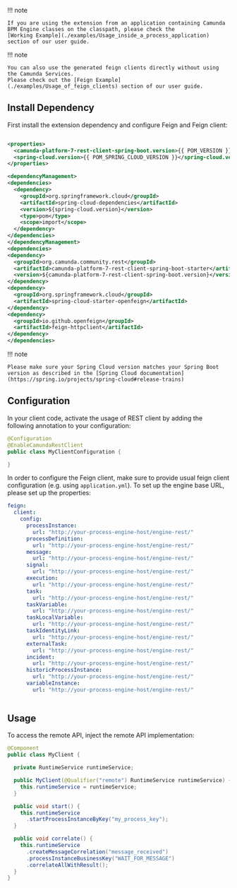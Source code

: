 !!! note

    If you are using the extension from an application containing Camunda BPM Engine classes on the classpath, please check the
    [Working Example](./examples/Usage_inside_a_process_application) section of our user guide.

!!! note

    You can also use the generated feign clients directly without using the Camunda Services.
    Please check out the [Feign Example](./examples/Usage_of_feign_clients) section of our user guide.

## Install Dependency

First install the extension dependency and configure Feign and Feign client:

```xml

<properties>
  <camunda-platform-7-rest-client-spring-boot.version>{{ POM_VERSION }}</camunda-platform-7-rest-client-spring-boot.version>
  <spring-cloud.version>{{ POM_SPRING_CLOUD_VERSION }}</spring-cloud.version>
</properties>

<dependencyManagement>
<dependencies>
  <dependency>
    <groupId>org.springframework.cloud</groupId>
    <artifactId>spring-cloud-dependencies</artifactId>
    <version>${spring-cloud.version}</version>
    <type>pom</type>
    <scope>import</scope>
  </dependency>
</dependencies>
</dependencyManagement>
<dependencies>
<dependency>
  <groupId>org.camunda.community.rest</groupId>
  <artifactId>camunda-platform-7-rest-client-spring-boot-starter</artifactId>
  <version>${camunda-platform-7-rest-client-spring-boot.version}</version>
</dependency>
<dependency>
  <groupId>org.springframework.cloud</groupId>
  <artifactId>spring-cloud-starter-openfeign</artifactId>
</dependency>
<dependency>
  <groupId>io.github.openfeign</groupId>
  <artifactId>feign-httpclient</artifactId>
</dependency>
</dependencies>
```

!!! note

    Please make sure your Spring Cloud version matches your Spring Boot version as described in the [Spring Cloud documentation](https://spring.io/projects/spring-cloud#release-trains)

## Configuration

In your client code, activate the usage of REST client by adding the following annotation to your configuration:

```java
@Configuration
@EnableCamundaRestClient
public class MyClientConfiguration {

}
```

In order to configure the Feign client, make sure to provide usual feign client configuration
(e.g. using `application.yml`). To set up the engine base URL, please set up the properties:

```yml
feign:
  client:
    config:
      processInstance:
        url: "http://your-process-engine-host/engine-rest/"
      processDefinition:
        url: "http://your-process-engine-host/engine-rest/"
      message:
        url: "http://your-process-engine-host/engine-rest/"
      signal:
        url: "http://your-process-engine-host/engine-rest/"
      execution:
        url: "http://your-process-engine-host/engine-rest/"
      task:
        url: "http://your-process-engine-host/engine-rest/"
      taskVariable:
        url: "http://your-process-engine-host/engine-rest/"
      taskLocalVariable:
        url: "http://your-process-engine-host/engine-rest/"
      taskIdentityLink:
        url: "http://your-process-engine-host/engine-rest/"
      externalTask:
        url: "http://your-process-engine-host/engine-rest/"
      incident:
        url: "http://your-process-engine-host/engine-rest/"
      historicProcessInstance:
        url: "http://your-process-engine-host/engine-rest/"
      variableInstance:
        url: "http://your-process-engine-host/engine-rest/"
        
```

## Usage

To access the remote API, inject the remote API implementation:

```java
@Component
public class MyClient {

  private RuntimeService runtimeService;

  public MyClient(@Qualifier("remote") RuntimeService runtimeService) {
    this.runtimeService = runtimeService;
  }

  public void start() {
    this.runtimeService
      .startProcessInstanceByKey("my_process_key");
  }

  public void correlate() {
    this.runtimeService
      .createMessageCorrelation("message_received")
      .processInstanceBusinessKey("WAIT_FOR_MESSAGE")
      .correlateAllWithResult();
  }
}
```

